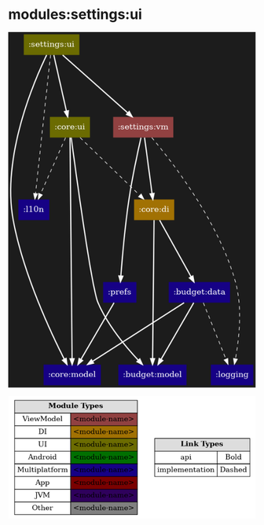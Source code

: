 # modules:settings:ui

<!--region chart-->
![chart](atlas/chart.png)

![legend](../../../atlas/legend.png)
<!--endregion-->